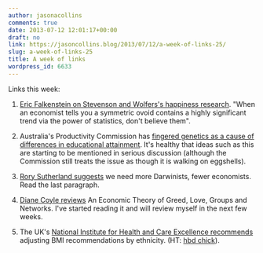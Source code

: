```yaml
---
author: jasonacollins
comments: true
date: 2013-07-12 12:01:17+00:00
draft: no
link: https://jasoncollins.blog/2013/07/12/a-week-of-links-25/
slug: a-week-of-links-25
title: A week of links
wordpress_id: 6633
---
```


Links this week:



	
  1. [Eric Falkenstein on Stevenson and Wolfers's happiness research](http://falkenblog.blogspot.com.au/2013/07/stevenson-and-wolfers-flawed-happiness.html). "When an economist tells you a symmetric ovoid contains a highly significant trend via the power of statistics, don't believe them".

	
  2. Australia's Productivity Commission has [fingered genetics as a cause of differences in educational attainment](http://www.pc.gov.au/__data/assets/pdf_file/0007/124549/deep-persistent-disadvantage.pdf). It's healthy that ideas such as this are starting to be mentioned in serious discussion (although the Commission still treats the issue as though it is walking on eggshells).

	
  3. [Rory Sutherland suggests](http://www.spectator.co.uk/life/the-wiki-man/8940221/why-politics-needs-more-darwinists-and-fewer-economists/) we need more Darwinists, fewer economists. Read the last paragraph.

	
  4. [Diane Coyle reviews](http://www.enlightenmenteconomics.com/blog/index.php/2013/07/putting-people-in-economic-theory/) An Economic Theory of Greed, Love, Groups and Networks. I've started reading it and will review myself in the next few weeks.

	
  5. The UK's [National Institute for Health and Care Excellence recommends](http://www.nice.org.uk/newsroom/news/ConsiderLowerBMIRiskThresholdsPeopleBlackAsianMinorityGroups.jsp) adjusting BMI recommendations by ethnicity. (HT: [hbd chick](https://twitter.com/hbdchick)).


